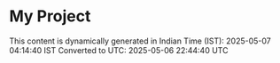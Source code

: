 # My Project

This content is dynamically generated in Indian Time (IST): 2025-05-07 04:14:40 IST
Converted to UTC: 2025-05-06 22:44:40 UTC

